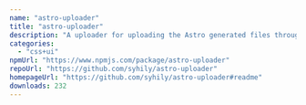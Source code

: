 ```yaml
---
name: "astro-uploader"
title: "astro-uploader"
description: "A uploader for uploading the Astro generated files through the S3 API."
categories:
  - "css+ui"
npmUrl: "https://www.npmjs.com/package/astro-uploader"
repoUrl: "https://github.com/syhily/astro-uploader"
homepageUrl: "https://github.com/syhily/astro-uploader#readme"
downloads: 232
---
```

